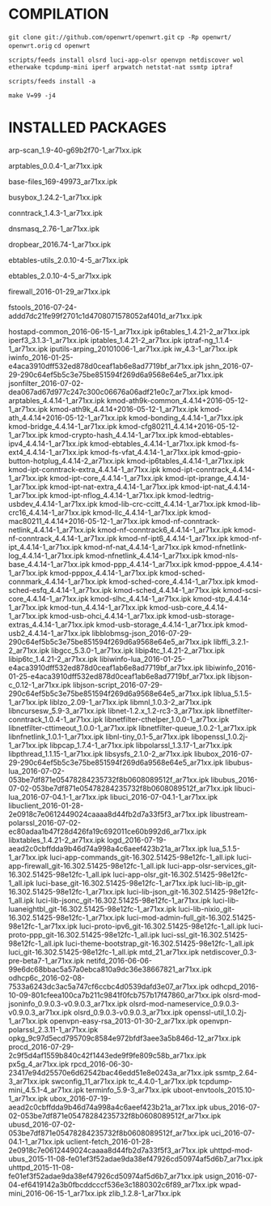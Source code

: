 COMPILATION
========================

`git clone git://github.com/openwrt/openwrt.git`
`cp -Rp openwrt/ openwrt.orig`
`cd openwrt`

`scripts/feeds install olsrd luci-app-olsr openvpn netdiscover wol etherwake tcpdump-mini iperf arpwatch netstat-nat ssmtp iptraf`

`scripts/feeds install -a`

`make V=99 -j4`


INSTALLED PACKAGES
========================

arp-scan_1.9-40-g69b2f70-1_ar71xx.ipk

arptables_0.0.4-1_ar71xx.ipk

base-files_169-49973_ar71xx.ipk

busybox_1.24.2-1_ar71xx.ipk

conntrack_1.4.3-1_ar71xx.ipk

dnsmasq_2.76-1_ar71xx.ipk

dropbear_2016.74-1_ar71xx.ipk

ebtables-utils_2.0.10-4-5_ar71xx.ipk

ebtables_2.0.10-4-5_ar71xx.ipk

firewall_2016-01-29_ar71xx.ipk

fstools_2016-07-24-addd7dc21fe99f2701c1d4708071578052af401d_ar71xx.ipk

hostapd-common_2016-06-15-1_ar71xx.ipk
ip6tables_1.4.21-2_ar71xx.ipk
iperf3_3.1.3-1_ar71xx.ipk
iptables_1.4.21-2_ar71xx.ipk
iptraf-ng_1.1.4-1_ar71xx.ipk
iputils-arping_20101006-1_ar71xx.ipk
iw_4.3-1_ar71xx.ipk
iwinfo_2016-01-25-e4aca3910dff532ed878d0ceaf1ab6e8ad7719bf_ar71xx.ipk
jshn_2016-07-29-290c64ef5b5c3e75be851594f269d6a9568e64e5_ar71xx.ipk
jsonfilter_2016-07-02-dea067ad67d977c247c300c06676a06adf21e0c7_ar71xx.ipk
kmod-arptables_4.4.14-1_ar71xx.ipk
kmod-ath9k-common_4.4.14+2016-05-12-1_ar71xx.ipk
kmod-ath9k_4.4.14+2016-05-12-1_ar71xx.ipk
kmod-ath_4.4.14+2016-05-12-1_ar71xx.ipk
kmod-bonding_4.4.14-1_ar71xx.ipk
kmod-bridge_4.4.14-1_ar71xx.ipk
kmod-cfg80211_4.4.14+2016-05-12-1_ar71xx.ipk
kmod-crypto-hash_4.4.14-1_ar71xx.ipk
kmod-ebtables-ipv4_4.4.14-1_ar71xx.ipk
kmod-ebtables_4.4.14-1_ar71xx.ipk
kmod-fs-ext4_4.4.14-1_ar71xx.ipk
kmod-fs-vfat_4.4.14-1_ar71xx.ipk
kmod-gpio-button-hotplug_4.4.14-2_ar71xx.ipk
kmod-ip6tables_4.4.14-1_ar71xx.ipk
kmod-ipt-conntrack-extra_4.4.14-1_ar71xx.ipk
kmod-ipt-conntrack_4.4.14-1_ar71xx.ipk
kmod-ipt-core_4.4.14-1_ar71xx.ipk
kmod-ipt-iprange_4.4.14-1_ar71xx.ipk
kmod-ipt-nat-extra_4.4.14-1_ar71xx.ipk
kmod-ipt-nat_4.4.14-1_ar71xx.ipk
kmod-ipt-nflog_4.4.14-1_ar71xx.ipk
kmod-ledtrig-usbdev_4.4.14-1_ar71xx.ipk
kmod-lib-crc-ccitt_4.4.14-1_ar71xx.ipk
kmod-lib-crc16_4.4.14-1_ar71xx.ipk
kmod-llc_4.4.14-1_ar71xx.ipk
kmod-mac80211_4.4.14+2016-05-12-1_ar71xx.ipk
kmod-nf-conntrack-netlink_4.4.14-1_ar71xx.ipk
kmod-nf-conntrack6_4.4.14-1_ar71xx.ipk
kmod-nf-conntrack_4.4.14-1_ar71xx.ipk
kmod-nf-ipt6_4.4.14-1_ar71xx.ipk
kmod-nf-ipt_4.4.14-1_ar71xx.ipk
kmod-nf-nat_4.4.14-1_ar71xx.ipk
kmod-nfnetlink-log_4.4.14-1_ar71xx.ipk
kmod-nfnetlink_4.4.14-1_ar71xx.ipk
kmod-nls-base_4.4.14-1_ar71xx.ipk
kmod-ppp_4.4.14-1_ar71xx.ipk
kmod-pppoe_4.4.14-1_ar71xx.ipk
kmod-pppox_4.4.14-1_ar71xx.ipk
kmod-sched-connmark_4.4.14-1_ar71xx.ipk
kmod-sched-core_4.4.14-1_ar71xx.ipk
kmod-sched-esfq_4.4.14-1_ar71xx.ipk
kmod-sched_4.4.14-1_ar71xx.ipk
kmod-scsi-core_4.4.14-1_ar71xx.ipk
kmod-slhc_4.4.14-1_ar71xx.ipk
kmod-stp_4.4.14-1_ar71xx.ipk
kmod-tun_4.4.14-1_ar71xx.ipk
kmod-usb-core_4.4.14-1_ar71xx.ipk
kmod-usb-ohci_4.4.14-1_ar71xx.ipk
kmod-usb-storage-extras_4.4.14-1_ar71xx.ipk
kmod-usb-storage_4.4.14-1_ar71xx.ipk
kmod-usb2_4.4.14-1_ar71xx.ipk
libblobmsg-json_2016-07-29-290c64ef5b5c3e75be851594f269d6a9568e64e5_ar71xx.ipk
libffi_3.2.1-2_ar71xx.ipk
libgcc_5.3.0-1_ar71xx.ipk
libip4tc_1.4.21-2_ar71xx.ipk
libip6tc_1.4.21-2_ar71xx.ipk
libiwinfo-lua_2016-01-25-e4aca3910dff532ed878d0ceaf1ab6e8ad7719bf_ar71xx.ipk
libiwinfo_2016-01-25-e4aca3910dff532ed878d0ceaf1ab6e8ad7719bf_ar71xx.ipk
libjson-c_0.12-1_ar71xx.ipk
libjson-script_2016-07-29-290c64ef5b5c3e75be851594f269d6a9568e64e5_ar71xx.ipk
liblua_5.1.5-1_ar71xx.ipk
liblzo_2.09-1_ar71xx.ipk
libmnl_1.0.3-2_ar71xx.ipk
libncursesw_5.9-3_ar71xx.ipk
libnet-1.2.x_1.2-rc3-3_ar71xx.ipk
libnetfilter-conntrack_1.0.4-1_ar71xx.ipk
libnetfilter-cthelper_1.0.0-1_ar71xx.ipk
libnetfilter-cttimeout_1.0.0-1_ar71xx.ipk
libnetfilter-queue_1.0.2-1_ar71xx.ipk
libnfnetlink_1.0.1-1_ar71xx.ipk
libnl-tiny_0.1-5_ar71xx.ipk
libopenssl_1.0.2j-1_ar71xx.ipk
libpcap_1.7.4-1_ar71xx.ipk
libpolarssl_1.3.17-1_ar71xx.ipk
libpthread_1.1.15-1_ar71xx.ipk
libsysfs_2.1.0-2_ar71xx.ipk
libubox_2016-07-29-290c64ef5b5c3e75be851594f269d6a9568e64e5_ar71xx.ipk
libubus-lua_2016-07-02-053be7df871e05478284235732f8b0608089512f_ar71xx.ipk
libubus_2016-07-02-053be7df871e05478284235732f8b0608089512f_ar71xx.ipk
libuci-lua_2016-07-04.1-1_ar71xx.ipk
libuci_2016-07-04.1-1_ar71xx.ipk
libuclient_2016-01-28-2e0918c7e0612449024caaaa8d44fb2d7a33f5f3_ar71xx.ipk
libustream-polarssl_2016-07-02-ec80adaa1b47f28d426fa19c692011ce60b992d6_ar71xx.ipk
libxtables_1.4.21-2_ar71xx.ipk
logd_2016-07-19-aead2c0cbffdda9b46d74a998a4c6aeef423b21a_ar71xx.ipk
lua_5.1.5-1_ar71xx.ipk
luci-app-commands_git-16.302.51425-98e12fc-1_all.ipk
luci-app-firewall_git-16.302.51425-98e12fc-1_all.ipk
luci-app-olsr-services_git-16.302.51425-98e12fc-1_all.ipk
luci-app-olsr_git-16.302.51425-98e12fc-1_all.ipk
luci-base_git-16.302.51425-98e12fc-1_ar71xx.ipk
luci-lib-ip_git-16.302.51425-98e12fc-1_ar71xx.ipk
luci-lib-json_git-16.302.51425-98e12fc-1_all.ipk
luci-lib-jsonc_git-16.302.51425-98e12fc-1_ar71xx.ipk
luci-lib-luaneightbl_git-16.302.51425-98e12fc-1_ar71xx.ipk
luci-lib-nixio_git-16.302.51425-98e12fc-1_ar71xx.ipk
luci-mod-admin-full_git-16.302.51425-98e12fc-1_ar71xx.ipk
luci-proto-ipv6_git-16.302.51425-98e12fc-1_all.ipk
luci-proto-ppp_git-16.302.51425-98e12fc-1_all.ipk
luci-ssl_git-16.302.51425-98e12fc-1_all.ipk
luci-theme-bootstrap_git-16.302.51425-98e12fc-1_all.ipk
luci_git-16.302.51425-98e12fc-1_all.ipk
mtd_21_ar71xx.ipk
netdiscover_0.3-pre-beta7-1_ar71xx.ipk
netifd_2016-06-06-99e6dc68bbac5a57a0ebca810a9dc36e38667821_ar71xx.ipk
odhcp6c_2016-02-08-7533a6243dc3ac5a747cf6ccbc4d0539dafd3e07_ar71xx.ipk
odhcpd_2016-10-09-801cfeea100ca7b211c9841f0fcb757b17f47860_ar71xx.ipk
olsrd-mod-jsoninfo_0.9.0.3-v0.9.0.3_ar71xx.ipk
olsrd-mod-nameservice_0.9.0.3-v0.9.0.3_ar71xx.ipk
olsrd_0.9.0.3-v0.9.0.3_ar71xx.ipk
openssl-util_1.0.2j-1_ar71xx.ipk
openvpn-easy-rsa_2013-01-30-2_ar71xx.ipk
openvpn-polarssl_2.3.11-1_ar71xx.ipk
opkg_9c97d5ecd795709c8584e972bfdf3aee3a5b846d-12_ar71xx.ipk
procd_2016-07-29-2c9f5d4af1559b840c42f1443ede9f9fe809c58b_ar71xx.ipk
px5g_4_ar71xx.ipk
rpcd_2016-06-30-23417e94d25570e6d62542bac46edd51e8e0243a_ar71xx.ipk
ssmtp_2.64-3_ar71xx.ipk
swconfig_11_ar71xx.ipk
tc_4.4.0-1_ar71xx.ipk
tcpdump-mini_4.5.1-4_ar71xx.ipk
terminfo_5.9-3_ar71xx.ipk
uboot-envtools_2015.10-1_ar71xx.ipk
ubox_2016-07-19-aead2c0cbffdda9b46d74a998a4c6aeef423b21a_ar71xx.ipk
ubus_2016-07-02-053be7df871e05478284235732f8b0608089512f_ar71xx.ipk
ubusd_2016-07-02-053be7df871e05478284235732f8b0608089512f_ar71xx.ipk
uci_2016-07-04.1-1_ar71xx.ipk
uclient-fetch_2016-01-28-2e0918c7e0612449024caaaa8d44fb2d7a33f5f3_ar71xx.ipk
uhttpd-mod-ubus_2015-11-08-fe01ef3f52adae9da38ef47926cd50974af5d6b7_ar71xx.ipk
uhttpd_2015-11-08-fe01ef3f52adae9da38ef47926cd50974af5d6b7_ar71xx.ipk
usign_2016-07-04-ef6419142a3b0fbcddcccf536e3c1880302c6f89_ar71xx.ipk
wpad-mini_2016-06-15-1_ar71xx.ipk
zlib_1.2.8-1_ar71xx.ipk
